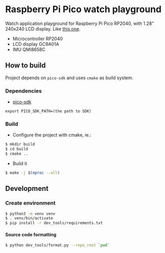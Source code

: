 # Raspberry Pi Pico watch playground

Watch application playground for
Raspberry Pi Pico RP2040, with 1.28" 240x240 LCD display. Like [this one](https://www.spotpear.com/index.php/index/study/detail/id/761.html).

* Microcontroller RP2040
* LCD display GC9A01A
* IMU QMI8658C

## How to build

Project depends on `pico-sdk` and uses `cmake` as build system.

### Dependencies
 - [pico-sdk](https://github.com/raspberrypi/pico-sdk)

```export PICO_SDK_PATH=(the path to SDK)```

### Build

- Configure the project with cmake, ie.:
```bash
$ mkdir build
$ cd build
$ cmake ..
```
- Build it
```bash
$ make -j $(nproc --all)
```

## Development

### Create environment

```bash
$ python3 -m venv venv
$ . venv/bin/activate
$ pip install -r dev_tools/requirements.txt
```

#### Source code formatting

```bash
$ python dev_tools/format.py --repo_root `pwd`
```
